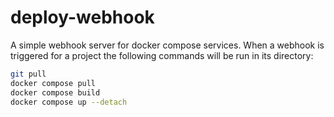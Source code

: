# deploy-webhook

A simple webhook server for docker compose services.
When a webhook is triggered for a project the following commands will be run in its directory:

```sh
git pull
docker compose pull
docker compose build
docker compose up --detach
```
